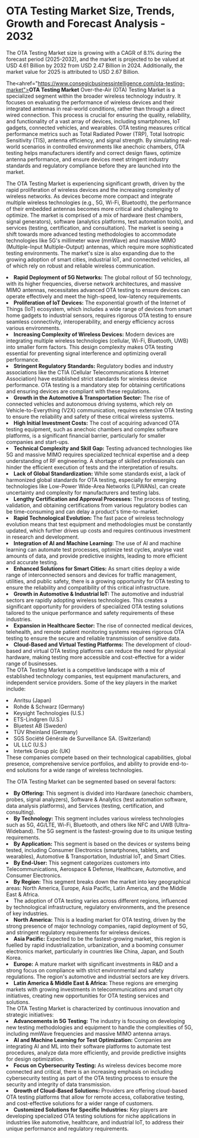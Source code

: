 # OTA Testing Market Size, Trends, Growth and Forecast Analysis - 2032
The OTA Testing Market size is growing with a CAGR of 8.1% during the forecast period (2025-2032), and the market is projected to be valued at USD 4.61 Billion by 2032 from USD 2.47 Billion in 2024. Additionally, the market value for 2025 is attributed to USD 2.67 Billion.
            </p>
        </section>
The<ahref="https://www.consegicbusinessintelligence.com/ota-testing-market"><b>OTA Testing Market</b></a> Over-the-Air (OTA) Testing Market is a specialized segment within the broader wireless technology industry. It focuses on evaluating the performance of wireless devices and their integrated antennas in real-world conditions, rather than through a direct wired connection. This process is crucial for ensuring the quality, reliability, and functionality of a vast array of devices, including smartphones, IoT gadgets, connected vehicles, and wearables. OTA testing measures critical performance metrics such as Total Radiated Power (TRP), Total Isotropic Sensitivity (TIS), antenna efficiency, and signal strength. By simulating real-world scenarios in controlled environments like anechoic chambers, OTA testing helps manufacturers identify and correct design flaws, optimize antenna performance, and ensure devices meet stringent industry standards and regulatory compliance before they are launched into the market.
            </p>
        </section>

The OTA Testing Market is experiencing significant growth, driven by the rapid proliferation of wireless devices and the increasing complexity of wireless networks. As devices become more compact and integrate multiple wireless technologies (e.g., 5G, Wi-Fi, Bluetooth), the performance of their embedded antennas becomes more critical and challenging to optimize. The market is comprised of a mix of hardware (test chambers, signal generators), software (analytics platforms, test automation tools), and services (testing, certification, and consultation). The market is seeing a shift towards more advanced testing methodologies to accommodate technologies like 5G's millimeter wave (mmWave) and massive MIMO (Multiple-Input Multiple-Output) antennas, which require more sophisticated testing environments. The market's size is also expanding due to the growing adoption of smart cities, industrial IoT, and connected vehicles, all of which rely on robust and reliable wireless communication.
            </p>
        </section>
<li><strong class="font-medium">Rapid Deployment of 5G Networks:</strong> The global rollout of 5G technology, with its higher frequencies, diverse network architectures, and massive MIMO antennas, necessitates advanced OTA testing to ensure devices can operate effectively and meet the high-speed, low-latency requirements.</li>
<li><strong class="font-medium">Proliferation of IoT Devices:</strong> The exponential growth of the Internet of Things (IoT) ecosystem, which includes a wide range of devices from smart home gadgets to industrial sensors, requires rigorous OTA testing to ensure seamless connectivity, interoperability, and energy efficiency across various environments.</li>
<li><strong class="font-medium">Increasing Complexity of Wireless Devices:</strong> Modern devices are integrating multiple wireless technologies (cellular, Wi-Fi, Bluetooth, UWB) into smaller form factors. This design complexity makes OTA testing essential for preventing signal interference and optimizing overall performance.</li>
<li><strong class="font-medium">Stringent Regulatory Standards:</strong> Regulatory bodies and industry associations like the CTIA (Cellular Telecommunications & Internet Association) have established strict standards for wireless device performance. OTA testing is a mandatory step for obtaining certifications and ensuring devices are compliant with these regulations.</li>
<li><strong class="font-medium">Growth in the Automotive & Transportation Sector:</strong> The rise of connected vehicles and autonomous driving systems, which rely on Vehicle-to-Everything (V2X) communication, requires extensive OTA testing to ensure the reliability and safety of these critical wireless systems.</li>
            </ul>
        </section>

<li><strong class="font-medium">High Initial Investment Costs:</strong> The cost of acquiring advanced OTA testing equipment, such as anechoic chambers and complex software platforms, is a significant financial barrier, particularly for smaller companies and start-ups.</li>
<li><strong class="font-medium">Technical Complexity and Skill Gap:</strong> Testing advanced technologies like 5G and massive MIMO requires specialized technical expertise and a deep understanding of RF engineering. A shortage of skilled professionals can hinder the efficient execution of tests and the interpretation of results.</li>
<li><strong class="font-medium">Lack of Global Standardization:</strong> While some standards exist, a lack of harmonized global standards for OTA testing, especially for emerging technologies like Low-Power Wide-Area Networks (LPWANs), can create uncertainty and complexity for manufacturers and testing labs.</li>
<li><strong class="font-medium">Lengthy Certification and Approval Processes:</strong> The process of testing, validation, and obtaining certifications from various regulatory bodies can be time-consuming and can delay a product's time-to-market.</li>
<li><strong class="font-medium">Rapid Technological Evolution:</strong> The fast pace of wireless technology evolution means that test equipment and methodologies must be constantly updated, which further drives up costs and requires continuous investment in research and development.</li>
            </ul>
        </section>

<li><strong class="font-medium">Integration of AI and Machine Learning:</strong> The use of AI and machine learning can automate test processes, optimize test cycles, analyse vast amounts of data, and provide predictive insights, leading to more efficient and accurate testing.</li>
<li><strong class="font-medium">Enhanced Solutions for Smart Cities:</strong> As smart cities deploy a wide range of interconnected sensors and devices for traffic management, utilities, and public safety, there is a growing opportunity for OTA testing to ensure the reliability and compatibility of this critical infrastructure.</li>
<li><strong class="font-medium">Growth in Automotive & Industrial IoT:</strong> The automotive and industrial sectors are rapidly adopting wireless technologies. This creates a significant opportunity for providers of specialized OTA testing solutions tailored to the unique performance and safety requirements of these industries.</li>
<li><strong class="font-medium">Expansion in Healthcare Sector:</strong> The rise of connected medical devices, telehealth, and remote patient monitoring systems requires rigorous OTA testing to ensure the secure and reliable transmission of sensitive data.</li>
<li><strong class="font-medium">Cloud-Based and Virtual Testing Platforms:</strong> The development of cloud-based and virtual OTA testing platforms can reduce the need for physical hardware, making testing more accessible and cost-effective for a wider range of businesses.</li>
            </ul>
        </section>
The OTA Testing Market is a competitive landscape with a mix of established technology companies, test equipment manufacturers, and independent service providers. Some of the key players in the market include:
            </p>
<li>Anritsu (Japan)</li>
<li>Rohde & Schwarz (Germany)</li>
<li>Keysight Technologies (U.S.)</li>
<li>ETS-Lindgren (U.S.)</li>
<li>Bluetest AB (Sweden)</li>
<li>TÜV Rheinland (Germany)</li>
<li>SGS Société Générale de Surveillance SA. (Switzerland)</li>
<li>UL LLC (U.S.)</li>
<li>Intertek Group plc (UK)</li>
            </ul>
These companies compete based on their technological capabilities, global presence, comprehensive service portfolios, and ability to provide end-to-end solutions for a wide range of wireless technologies.
            </p>
        </section>
The OTA Testing Market can be segmented based on several factors:
            </p>
<li><strong class="font-medium">By Offering:</strong> This segment is divided into Hardware (anechoic chambers, probes, signal analyzers), Software & Analytics (test automation software, data analysis platforms), and Services (testing, certification, and consulting).</li>
<li><strong class="font-medium">By Technology:</strong> This segment includes various wireless technologies such as 5G, 4G/LTE, Wi-Fi, Bluetooth, and others like NFC and UWB (Ultra-Wideband). The 5G segment is the fastest-growing due to its unique testing requirements.</li>
<li><strong class="font-medium">By Application:</strong> This segment is based on the devices or systems being tested, including Consumer Electronics (smartphones, tablets, and wearables), Automotive & Transportation, Industrial IoT, and Smart Cities.</li>
<li><strong class="font-medium">By End-User:</strong> This segment categorizes customers into Telecommunications, Aerospace & Defense, Healthcare, Automotive, and Consumer Electronics.</li>
<li><strong class="font-medium">By Region:</strong> This segment breaks down the market into key geographical areas: North America, Europe, Asia Pacific, Latin America, and the Middle East & Africa.</li>
            </ul>
        </section>
<li>The adoption of OTA testing varies across different regions, influenced by technological infrastructure, regulatory environments, and the presence of key industries.</li>
<li><strong class="font-medium">North America:</strong> This is a leading market for OTA testing, driven by the strong presence of major technology companies, rapid deployment of 5G, and stringent regulatory requirements for wireless devices.</li>
<li><strong class="font-medium">Asia Pacific:</strong> Expected to be the fastest-growing market, this region is fuelled by rapid industrialization, urbanization, and a booming consumer electronics market, particularly in countries like China, Japan, and South Korea.</li>
<li><strong class="font-medium">Europe:</strong> A mature market with significant investments in R&D and a strong focus on compliance with strict environmental and safety regulations. The region's automotive and industrial sectors are key drivers.</li>
<li><strong class="font-medium">Latin America & Middle East & Africa:</strong> These regions are emerging markets with growing investments in telecommunications and smart city initiatives, creating new opportunities for OTA testing services and solutions.</li>
            </ul>
        </section>
The OTA Testing Market is characterized by continuous innovation and strategic initiatives:
          
<li><strong class="font-medium">Advancements in 5G Testing:</strong> The industry is focusing on developing new testing methodologies and equipment to handle the complexities of 5G, including mmWave frequencies and massive MIMO antenna arrays.</li>
<li><strong class="font-medium">AI and Machine Learning for Test Optimization:</strong> Companies are integrating AI and ML into their software platforms to automate test procedures, analyze data more efficiently, and provide predictive insights for design optimization.</li>
<li><strong class="font-medium">Focus on Cybersecurity Testing:</strong> As wireless devices become more connected and critical, there is an increasing emphasis on including cybersecurity testing as part of the OTA testing process to ensure the security and integrity of data transmission.</li>
<li><strong class="font-medium">Growth of Cloud-Based Solutions:</strong> Providers are offering cloud-based OTA testing platforms that allow for remote access, collaborative testing, and cost-effective solutions for a wider range of customers.</li>
<li><strong class="font-medium">Customized Solutions for Specific Industries:</strong> Key players are developing specialized OTA testing solutions for niche applications in industries like automotive, healthcare, and industrial IoT, to address their unique performance and regulatory requirements.</li>
            </ul>
        </section>
    </div>

</body>
</html>


